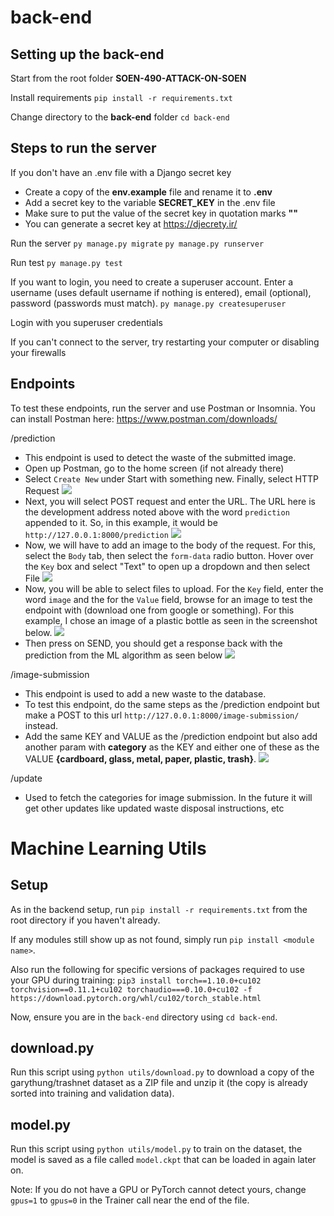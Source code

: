 # back-end

## Setting up the back-end

Start from the root folder **SOEN-490-ATTACK-ON-SOEN**

Install requirements
`pip install -r requirements.txt`

Change directory to the **back-end** folder
`cd back-end`

## Steps to run the server

If you don't have an .env file with a Django secret key

- Create a copy of the **env.example** file and rename it to **.env**
- Add a secret key to the variable **SECRET_KEY** in the .env file
- Make sure to put the value of the secret key in quotation marks **""**
- You can generate a secret key at https://djecrety.ir/

Run the server
`py manage.py migrate`
`py manage.py runserver`

Run test
`py manage.py test`

If you want to login, you need to create a superuser account. Enter a username (uses default username if nothing is entered), email (optional), password (passwords must match).
`py manage.py createsuperuser`

Login with you superuser credentials

If you can't connect to the server, try restarting your computer or disabling your firewalls

## Endpoints

To test these endpoints, run the server and use Postman or Insomnia.
You can install Postman here: https://www.postman.com/downloads/

/prediction

- This endpoint is used to detect the waste of the submitted image.
- Open up Postman, go to the home screen (if not already there)
- Select `Create New` under Start with something new. Finally, select HTTP Request
  ![](https://user-images.githubusercontent.com/31664874/143655777-1448c6bc-dc87-41f5-974c-55cf59a2e252.png)
- Next, you will select POST request and enter the URL. The URL here is the development address noted above with the word `prediction` appended to it. So, in this example, it would be `http://127.0.0.1:8000/prediction`
  ![](https://user-images.githubusercontent.com/31664874/143655939-fa525b18-ddbf-4692-8217-8450b307b1af.png)
- Now, we will have to add an image to the body of the request. For this, select the `Body` tab, then select the `form-data` radio button. Hover over the `Key` box and select "Text" to open up a dropdown and then select File
  ![](https://user-images.githubusercontent.com/31664874/143656024-607c6e21-b9ed-43fc-99fa-354ffccd0902.png)
- Now, you will be able to select files to upload. For the `Key` field, enter the word `image` and the for the `Value` field, browse for an image to test the endpoint with (download one from google or something). For this example, I chose an image of a plastic bottle as seen in the screenshot below.
  ![](https://user-images.githubusercontent.com/31664874/143656197-de6d8da5-1db3-4bbd-9a12-db0ab96e57eb.png)
- Then press on SEND, you should get a response back with the prediction from the ML algorithm as seen below
  ![](https://user-images.githubusercontent.com/31664874/143656241-fb59c57a-59a6-4430-b182-2b3d7de2a3e3.png)

/image-submission

- This endpoint is used to add a new waste to the database.
- To test this endpoint, do the same steps as the /prediction endpoint but make a POST to this url `http://127.0.0.1:8000/image-submission/` instead.
- Add the same KEY and VALUE as the /prediction endpoint but also add another param with **category** as the KEY and either one of these as the VALUE **{cardboard, glass, metal, paper, plastic, trash}**.
  ![](https://user-images.githubusercontent.com/48952121/144181376-a1f405ff-8cb6-476c-8241-d9990b02b600.png)

/update

- Used to fetch the categories for image submission. In the future it will get other updates like updated waste disposal instructions, etc


# Machine Learning Utils

## Setup
As in the backend setup, run `pip install -r requirements.txt` from the root directory if you haven't already.

If any modules still show up as not found, simply run `pip install <module name>`.

Also run the following for specific versions of packages required to use your GPU during training:
`pip3 install torch==1.10.0+cu102 torchvision==0.11.1+cu102 torchaudio===0.10.0+cu102 -f https://download.pytorch.org/whl/cu102/torch_stable.html`

Now, ensure you are in the `back-end` directory using `cd back-end`.

## download.py
Run this script using `python utils/download.py` to download a copy of the garythung/trashnet dataset as a ZIP file and unzip it (the copy is already sorted into training and validation data).

## model.py
Run this script using `python utils/model.py` to train on the dataset, the model is saved as a file called `model.ckpt` that can be loaded in again later on.

Note: If you do not have a GPU or PyTorch cannot detect yours, change `gpus=1` to `gpus=0` in the Trainer call near the end of the file.